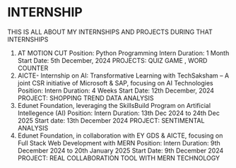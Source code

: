 # INTERNSHIP
THIS IS ALL ABOUT MY INTERNSHIPS AND PROJECTS  DURING THAT INTERNSHIPS

1. AT MOTION CUT
    Position: Python Programming Intern
    Duration: 1 Month
    Start Date: 5th December, 2024
   PROJECTS: QUIZ GAME , WORD COUNTER
2.  AICTE- Internship on  AI: Transformative Learning with
 TechSaksham – A joint CSR initiative of Microsoft & SAP, focusing on AI Technologies
   Position: Intern
   Duration: 4 Weeks
   Start Date: 12th December, 2024
    PROJECT: SHOPPING TREND DATA ANALYSIS
3. Edunet Foundation, leveraging the 
SkillsBuild Program on Artificial Intellegence (AI)
  Position: Intern
  Duration: 13th Dec 2024 to 24th Dec 2025
  Start date: 13th December 2024
  PROJECT: SENTIMENTAL ANALYSIS
4. Edunet Foundation, in
 collaboration with EY GDS & AICTE, focusing on  Full Stack Web Development with MERN
  Position: Intern
  Duration: 9th December 2024 to 20th January 2025
  Start Date: 9th December 2024
  PROJECT: REAL COLLABORATION TOOL WITH MERN TECHNOLOGY
